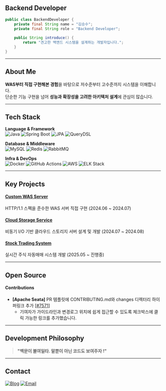 ## Backend Developer

```java
public class BackendDeveloper {
    private final String name = "김승수";
    private final String role = "Backend Developer";
    
    public String introduce() {
        return "견고한 백엔드 시스템을 설계하는 개발자입니다.";
    }
}
```

---

## About Me

**WAS부터 직접 구현해본 경험**을 바탕으로 저수준부터 고수준까지 시스템을 이해합니다.  
단순한 기능 구현을 넘어 **성능과 확장성을 고려한 아키텍처 설계**에 관심이 많습니다.

---

## Tech Stack

**Language & Framework**  
![Java](https://img.shields.io/badge/Java-ED8B00?style=flat-square&logo=openjdk&logoColor=white)
![Spring Boot](https://img.shields.io/badge/Spring_Boot-6DB33F?style=flat-square&logo=spring-boot&logoColor=white)
![JPA](https://img.shields.io/badge/JPA-59666C?style=flat-square&logo=hibernate&logoColor=white)
![QueryDSL](https://img.shields.io/badge/QueryDSL-4285F4?style=flat-square&logo=querydsl&logoColor=white)

**Database & Middleware**  
![MySQL](https://img.shields.io/badge/MySQL-4479A1?style=flat-square&logo=mysql&logoColor=white)
![Redis](https://img.shields.io/badge/Redis-DC382D?style=flat-square&logo=redis&logoColor=white)
![RabbitMQ](https://img.shields.io/badge/RabbitMQ-FF6600?style=flat-square&logo=rabbitmq&logoColor=white)

**Infra & DevOps**  
![Docker](https://img.shields.io/badge/Docker-2496ED?style=flat-square&logo=docker&logoColor=white)
![GitHub Actions](https://img.shields.io/badge/GitHub_Actions-2088FF?style=flat-square&logo=github-actions&logoColor=white)
![AWS](https://img.shields.io/badge/AWS-232F3E?style=flat-square&logo=amazon-aws&logoColor=white)
![ELK Stack](https://img.shields.io/badge/ELK_Stack-005571?style=flat-square&logo=elasticsearch&logoColor=white)

---

## Key Projects

#### [Custom WAS Server](https://github.com/KoKimSS/java-was)
HTTP/1.1 스펙을 준수한 WAS 서버 직접 구현 (2024.06 ~ 2024.07)

#### [Cloud Storage Service](https://github.com/woowa-techcamp-2024/Team6-Drive)
비동기 I/O 기반 클라우드 스토리지 서버 설계 및 개발 (2024.07 ~ 2024.08)

#### [Stock Trading System](https://github.com/StockTradingKSS/stock-trading-server)
실시간 주식 자동매매 시스템 개발 (2025.05 ~ 진행중)

---

## Open Source
#### Contributions

- **[Apache Seata]** PR 템플릿에 CONTRIBUTING.md와 changes 디렉터리 하이퍼링크 추가 [[#7571](https://github.com/apache/incubator-seata/pull/7571)]
  - 기여자가 가이드라인과 변경로그 위치에 쉽게 접근할 수 있도록 체크박스에 클릭 가능한 링크를 추가했습니다.

---

## Development Philosophy

> **"백문이 불여일타. 말뿐이 아닌 코드도 보여주자 !"**

---

## Contact

[![Blog](https://img.shields.io/badge/Blog-FF5722?style=flat-square&logo=blogger&logoColor=white)](https://seungsu8848.tistory.com/)
[![Email](https://img.shields.io/badge/Email-D14836?style=flat-square&logo=gmail&logoColor=white)](mailto:your-email@gmail.com)
